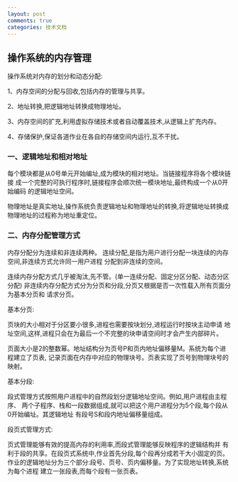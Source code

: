 ```yaml
---
layout: post
comments: true
categories: 技术文档
---
```

## 操作系统的内存管理

操作系统对内存的划分和动态分配:

1、内存空间的分配与回收,包括内存的管理与共享。

2、地址转换,把逻辑地址转换成物理地址。

3、内存空间的扩充,利用虚拟存储技术或者自动覆盖技术,从逻辑上扩充内存。

4、存储保护,保证各道作业在各自的存储空间内运行,互不干扰。

### 一、逻辑地址和相对地址
每个模块都是从0号单元开始编址,成为模块的相对地址。当链接程序将各个模块链接
成一个完整的可执行程序时,链接程序会顺次统一模块地址,最终构成一个从0开始编码
的逻辑地址空间。

物理地址是真实地址,操作系统负责逻辑地址和物理地址的转换,将逻辑地址转换成
物理地址的过程称为地址重定位。

### 二、内存分配管理方式
内存分配分为连续和非连续两种。
连续分配,是指为用户进行分配一块连续的内存空间,非连续方式允许同一用户进程
分配到非连续的空间。

连续内存分配方式几乎被淘汰,先不管。(单一连续分配、固定分区分配、动态分区分配)
非连续内存分配方式分为分页和分段,分页又根据是否一次性载入所有页面分为基本分页和
请求分页。

基本分页:

页块的大小相对于分区要小很多,进程也需要按块划分,进程运行时按块主动申请
地址空间,这样,进程只会在为最后一个不完整的块申请空间时才会产生内部碎片。

页面大小是2的整数幂。地址结构分为页号P和页内地址偏移量M。系统为每个进程建立了页表,
记录页面在内存中对应的物理块号。页表实现了页号到物理块号的映射。

基本分段:

段式管理方式按照用户进程中的自然段划分逻辑地址空间。例如,用户进程由主程序、
两个子程序、栈和一段数据组成,就可以把这个用户进程分为5个段,每个段从0开始编址。其逻辑地址
有段号S和段内地址偏移量组成。

段页式管理方式:

页式管理能够有效的提高内存的利用率,而段式管理能够反映程序的逻辑结构并
有利于段的共享。在段页式系统中,作业首先分段,每个段再分成若干大小固定的页。
作业的逻辑地址分为三个部分:段号、页号、页内偏移量。为了实现地址转换,系统为每个进程
建立一张段表,而每个段有一张页表。




